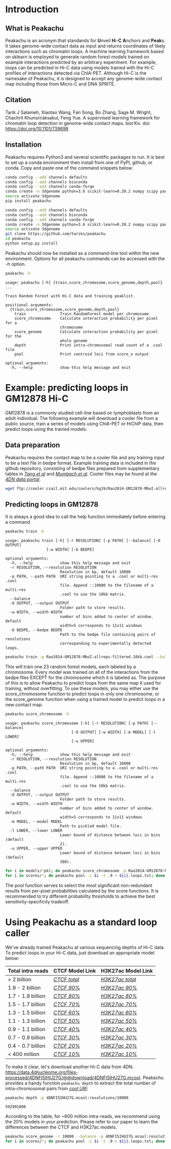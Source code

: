 
# Introduction

## What is Peakachu

Peakachu is an acronym that standands for **U**nveil **H**i-**C** **A**nchors and **Peak**s. It takes genome-wide contact data as input and returns coordinates of likely interactions such as chromatin loops. A machine learning framework based on sklearn is employed to generate random forest models trained on example interactions predicted by an arbitrary experiment. For example, loops can be predicted in Hi-C data using models trained with the Hi-C profiles of interactions detected via ChIA-PET. Although Hi-C is the namesake of Peakachu, it is designed to accept any genome-wide contact map including those from Micro-C and DNA SPRITE.

## Citation

Tarik J Salameh, Xiaotao Wang, Fan Song, Bo Zhang, Sage M. Wright, Chachrit Khunsriraksakul, Feng Yue. A supervised learning framework for chromatin loop detection in genome-wide contact maps. biorXiv. doi: https://doi.org/10.1101/739698

## Installation

Peakachu requires Python3 and several scientific packages to run. It is best to set up a conda environment then install from one of PyPI, github, or conda. Copy and paste one of the command snippets below:


```bash
conda config --add channels defaults
conda config --add channels bioconda
conda config --add channels conda-forge
conda create -n 3dgenome python=3.6 scikit-learn=0.20.2 numpy scipy pandas h5py cooler
source activate 3dgenome
pip install peakachu
```


```bash
conda config --add channels defaults
conda config --add channels bioconda
conda config --add channels conda-forge
conda create -n 3dgenome python=3.6 scikit-learn=0.20.2 numpy scipy pandas h5py cooler
source activate 3dgenome
git clone https://github.com/tariks/peakachu
cd peakachu
python setup.py install
```

Peakachu should now be installed as a command-line tool within the new environment. Options for all peakachu commands can be accessed with the -h option.


```bash
peakachu -h
```

    usage: peakachu [-h] {train,score_chromosome,score_genome,depth,pool} ...

    Train Random Forest with Hi-C data and training peaklist.

    positional arguments:
      {train,score_chromosome,score_genome,depth,pool}
        train               Train RandomForest model per chromosome
        score_chromosome    Calculate interaction probability per pixel for a
                            chromosome
        score_genome        Calculate interaction probability per pixel for the
                            whole genome
        depth               Print intra-chromosomal read count of a .cool file
        pool                Print centroid loci from score_x output

    optional arguments:
      -h, --help            show this help message and exit
      

# Example: predicting loops in GM12878 Hi-C

GM12878 is a commonly studied cell-line based on lymphoblasts from an adult individual. The following example will download a cooler file from a public source, train a series of models using ChIA-PET or HiChIP data, then predict loops using the trained models.

## Data preparation

Peakachu requires the contact map to be a cooler file and any training input to be a text file in bedpe format. Example training data is included in the github repository, consisting of bedpe files prepared from supplementary tables in *[Tang et al](https://www.cell.com/cell/fulltext/S0092-8674(15)01504-4)* and *[Mumbach et al](https://www.ncbi.nlm.nih.gov/pubmed/28945252)*. Cooler files may be found at the *[4DN data portal](https://data.4dnucleome.org/)*.

```bash
wget ftp://cooler.csail.mit.edu/coolers/hg19/Rao2014-GM12878-MboI-allreps-filtered.10kb.cool
```

## Predicting loops in GM12878

It is always a good idea to call the help function immediately before entering a command


```bash
peakachu train -h
```

    usage: peakachu train [-h] [-r RESOLUTION] [-p PATH] [--balance] [-O OUTPUT]
                      [-w WIDTH] [-b BEDPE]

    optional arguments:
      -h, --help            show this help message and exit
      -r RESOLUTION, --resolution RESOLUTION
                            Resolution in bp, default 10000
      -p PATH, --path PATH  URI string pointing to a .cool or multi-res .cool
                            file. Append ::10000 to the filename of a multi-res
                            .cool to use the 10kb matrix.
      --balance
      -O OUTPUT, --output OUTPUT
                            Folder path to store results.
      -w WIDTH, --width WIDTH
                            number of bins added to center of window. default
                            width=5 corresponds to 11x11 windows
      -b BEDPE, --bedpe BEDPE
                            Path to the bedpe file containing pairs of resolutions
                            corresponding to experimentally detected loops.



```bash
peakachu train -p Rao2014-GM12878-MboI-allreps-filtered.10kb.cool --balance -O models -b hg19.mumbach.h3k27ac.hichip.bedpe 
```

This will train one 23 random forest models, each labeled by a chromosome. Every model was trained on all of the interactions from the bedpe files EXCEPT for the chromosome which it is labeled as. The purpose of this is to allow Peakachu to predict loops from the same map it used for training, without overfitting. To use these models, you may either use the score_chromosome function to predict loops in only one chromosome, or the score_genome function when using a trained model to predict loops in a new contact map.


```bash
peakachu score_chromosome -h
```

    usage: peakachu score_chromosome [-h] [-r RESOLUTION] [-p PATH] [--balance]
                                 [-O OUTPUT] [-w WIDTH] [-m MODEL] [-l LOWER]
                                 [-u UPPER]

    optional arguments:
      -h, --help            show this help message and exit
      -r RESOLUTION, --resolution RESOLUTION
                            Resolution in bp, default 10000
      -p PATH, --path PATH  URI string pointing to a .cool or multi-res .cool
                            file. Append ::10000 to the filename of a multi-res
                            .cool to use the 10kb matrix.
      --balance
      -O OUTPUT, --output OUTPUT
                            Folder path to store results.
      -w WIDTH, --width WIDTH
                            number of bins added to center of window. default
                            width=5 corresponds to 11x11 windows
      -m MODEL, --model MODEL
                            Path to pickled model file.
      -l LOWER, --lower LOWER
                            Lower bound of distance between loci in bins (default
                            2).
      -u UPPER, --upper UPPER
                            Lower bound of distance between loci in bins (default
                            300).

```bash
for i in models/*pkl; do peakachu score_chromosome -p Rao2014-GM12878-MboI-allreps-filtered.10kb.cool --balance -O scores -m $i; done
for i in scores/*; do peakachu pool -i $i -t .9 > ${i}.loops.txt; done
```

The pool function serves to select the most significant non-redundant results from per-pixel probabilities calculated by the score functions. It is recommended to try different probability thresholds to achieve the best sensitivity-specificity tradeoff.


# Using Peakachu as a standard loop caller

We've already trained Peakachu at various sequencing depths of Hi-C data. To predict loops in your Hi-C data, just
download an appropriate model below:

|   Total intra reads  |                                 CTCF Model Link                                 |                                     H3K27ac Model Link                                |
|----------------------|---------------------------------------------------------------------------------|---------------------------------------------------------------------------------------|
|    > 2 billion       | *[CTCF total](https://www.dropbox.com/s/enyg2m7ebj8mxsv/down100.ctcf.pkl?dl=0)* | *[H3K27ac total](https://www.dropbox.com/s/yasl5hu0v510k2v/down100.h3k27ac.pkl?dl=0)* |
|   1.9 - 2 billion    | *[CTCF 90%](https://www.dropbox.com/s/g12hy9f28igh0ng/down90.ctcf.pkl?dl=0)*    | *[H3K27ac 90%](https://www.dropbox.com/s/kdbv52eeilkzqfr/down90.h3k27ac.pkl?dl=0)*    |
|   1.7 - 1.9 billion  | *[CTCF 80%](https://www.dropbox.com/s/n2m4jxxojh0u5ay/down80.ctcf.pkl?dl=0)*    | *[H3K27ac 80%](https://www.dropbox.com/s/45ekayzigeyuown/down80.h3k27ac.pkl?dl=0)*    |
|   1.5 - 1.7 billion  | *[CTCF 70%](https://www.dropbox.com/s/h9vm8z0uysti8xm/down70.ctcf.pkl?dl=0)*    | *[H3K27ac 70%](https://www.dropbox.com/s/mrhe0uayv402vfk/down70.h3k27ac.pkl?dl=0)*    |
|   1.3 - 1.5 billion  | *[CTCF 60%](https://www.dropbox.com/s/cfkfem4w8dhhgwm/down60.ctcf.pkl?dl=0)*    | *[H3K27ac 60%](https://www.dropbox.com/s/0f9xv6ljjlcwnsv/down60.h3k27ac.pkl?dl=0)*    |
|   1.1 - 1.3 billion  | *[CTCF 50%](https://www.dropbox.com/s/c0b6axxb16p2nd7/down50.ctcf.pkl?dl=0)*    | *[H3K27ac 50%](https://www.dropbox.com/s/3w4befpvu7c7cqe/down50.h3k27ac.pkl?dl=0)*    |
|   0.9 - 1.1 billion  | *[CTCF 40%](https://www.dropbox.com/s/8lvcdjenyoc8ggy/down40.ctcf.pkl?dl=0)*    | *[H3K27ac 40%](https://www.dropbox.com/s/xwlk864nkoafzsy/down40.h3k27ac.pkl?dl=0)*    |
|   0.7 - 0.9 billion  | *[CTCF 30%](https://www.dropbox.com/s/f1383jpzj3addi4/down30.ctcf.pkl?dl=0)*    | *[H3K27ac 30%](https://www.dropbox.com/s/dyvtyqvu3wpq3a5/down30.h3k27ac.pkl?dl=0)*    |
|   0.4 - 0.7 billion  | *[CTCF 20%](https://www.dropbox.com/s/a5nwa1xlg22ud24/down20.ctcf.pkl?dl=0)*    | *[H3K27ac 20%](https://www.dropbox.com/s/qjm84cpw3uzlidp/down20.h3k27ac.pkl?dl=0)*    |
|    < 400 million     | *[CTCF 10%](https://www.dropbox.com/s/cqi0ws8een9ad4t/down10.ctcf.pkl?dl=0)*    | *[H3K27ac 10%](https://www.dropbox.com/s/q8mlwn4mz6rnumr/down10.h3k27ac.pkl?dl=0)*    |

To make it clear, let's download another Hi-C data from 4DN: https://data.4dnucleome.org/files-processed/4DNFI5IHU27G/@@download/4DNFI5IHU27G.mcool. Peakachu provides a handy function `peakachu depth` to extract the total number of intra-chromosomal pairs from *[cool URI](https://cooler.readthedocs.io/en/latest/concepts.html#uri-string)*:

```bash
peakachu depth -p 4DNFI5IHU27G.mcool:resolutions/10000
```
    592991890

According to the table, for ~600 million intra-reads, we recommend using the 20% models in your prediction. Please refer to our paper to learn the differences between the CTCF and H3K27ac models.

```bash
peakachu score_genome -r 10000 --balance -p 4DNFI5IHU27G.mcool:resolutions/10000 -O scores -m down20.ctcf.pkl
for i in scores/*; do peakachu pool -i $i -t .9 > ${i}.loops.txt; done
```